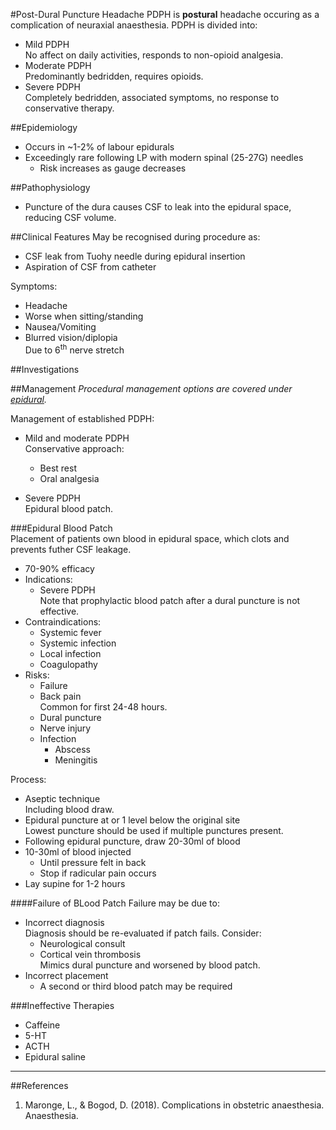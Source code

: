#Post-Dural Puncture Headache
PDPH is **postural** headache occuring as a complication of neuraxial anaesthesia. PDPH is divided into:
* Mild PDPH  
No affect on daily activities, responds to non-opioid analgesia.
* Moderate PDPH  
Predominantly bedridden, requires opioids.
* Severe PDPH  
Completely bedridden, associated symptoms, no response to conservative therapy.


##Epidemiology
* Occurs in ~1-2% of labour epidurals
* Exceedingly rare following LP with modern spinal (25-27G) needles
	* Risk increases as gauge decreases


##Pathophysiology
* Puncture of the dura causes CSF to leak into the epidural space, reducing CSF volume.

##Clinical Features
May be recognised during procedure as:
* CSF leak from Tuohy needle during epidural insertion
* Aspiration of CSF from catheter

Symptoms:
* Headache
* Worse when sitting/standing
* Nausea/Vomiting
* Blurred vision/diplopia  
Due to 6<sup>th</sup> nerve stretch

##Investigations


##Management
*Procedural management options are covered under [epidural](/anaesthesia/regional/epidural.md).*

Management of established PDPH:
* Mild and moderate PDPH  
Conservative approach:
	* Best rest
	* Oral analgesia

* Severe PDPH  
Epidural blood patch.

###Epidural Blood Patch  
Placement of patients own blood in epidural space, which clots and prevents futher CSF leakage.
* 70-90% efficacy
* Indications:
	* Severe PDPH  
	Note that prophylactic blood patch after a dural puncture is not effective.
* Contraindications:
	* Systemic fever
	* Systemic infection
	* Local infection
	* Coagulopathy
* Risks:
	* Failure
	* Back pain  
	Common for first 24-48 hours.
	* Dural puncture
	* Nerve injury
	* Infection
		* Abscess
		* Meningitis

Process:
* Aseptic technique  
Including blood draw.
* Epidural puncture at or 1 level below the original site  
Lowest puncture should be used if multiple punctures present.
* Following epidural puncture, draw 20-30ml of blood
* 10-30ml of blood injected  
	* Until pressure felt in back
	* Stop if radicular pain occurs
* Lay supine for 1-2 hours


####Failure of BLood Patch
Failure may be due to:
* Incorrect diagnosis  
Diagnosis should be re-evaluated if patch fails. Consider:
	* Neurological consult
	* Cortical vein thrombosis  
	Mimics dural puncture and worsened by blood patch.
* Incorrect placement
	* A second or third blood patch may be required


###Ineffective Therapies
* Caffeine
* 5-HT
* ACTH
* Epidural saline


---
##References
1. Maronge, L., & Bogod, D. (2018). Complications in obstetric anaesthesia. Anaesthesia.